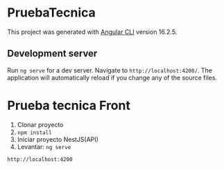 # PruebaTecnica

This project was generated with [Angular CLI](https://github.com/angular/angular-cli) version 16.2.5.

## Development server

Run `ng serve` for a dev server. Navigate to `http://localhost:4200/`. The application will automatically reload if you change any of the source files.

# Prueba tecnica Front
1. Clonar proyecto
2. ```npm install```
3. Iniciar proyecto NestJS(API)
6. Levantar: ```ng serve```
```
http://localhost:4200
